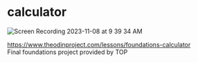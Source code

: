 # calculator

![Screen Recording 2023-11-08 at 9 39 34 AM](https://github.com/margoriordan/calculator/assets/104601376/08546a1c-d871-48d6-83f7-bdf955de7053)

https://www.theodinproject.com/lessons/foundations-calculator<br>
Final foundations project provided by TOP
